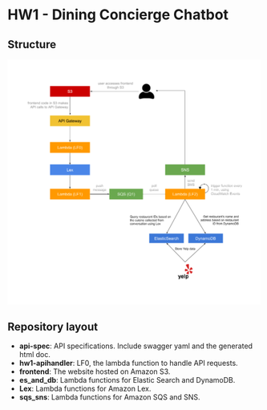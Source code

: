 # HW1 - Dining Concierge Chatbot

## Structure

![structure](./structure.png)

## Repository layout
* **api-spec**: API specifications. Include swagger yaml and the generated html doc.
* **hw1-apihandler**: LF0, the lambda function to handle API requests.
* **frontend**: The website hosted on Amazon S3.
* **es_and_db**: Lambda functions for Elastic Search and DynamoDB.
* **Lex**: Lambda functions for Amazon Lex.
* **sqs_sns**: Lambda functions for Amazon SQS and SNS.

